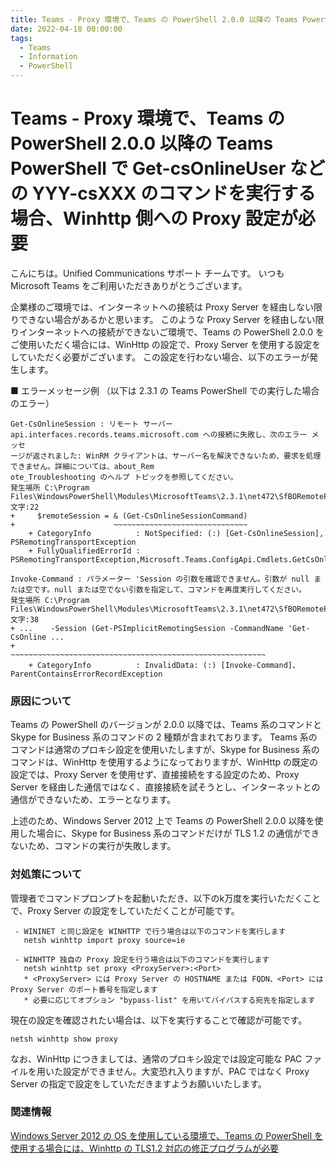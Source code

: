 ```yaml
---
title: Teams - Proxy 環境で、Teams の PowerShell 2.0.0 以降の Teams PowerShell で Get-csOnlineUser などの YYY-csXXX のコマンドを実行する場合、Winhttp 側への Proxy 設定が必要
date: 2022-04-18 00:00:00
tags:
  - Teams
  - Information
  - PowerShell
---
```


# Teams - Proxy 環境で、Teams の PowerShell 2.0.0 以降の Teams PowerShell で Get-csOnlineUser などの YYY-csXXX のコマンドを実行する場合、Winhttp 側への Proxy 設定が必要

こんにちは。Unified Communications サポート チームです。
いつも Microsoft Teams をご利用いただきありがとうございます。

企業様のご環境では、インターネットへの接続は Proxy Server を経由しない限りできない場合があるかと思います。
このような Proxy Server を経由しない限りインターネットへの接続ができないご環境で、Teams の PowerShell 2.0.0 をご使用いただく場合には、WinHttp の設定で、Proxy Server を使用する設定をしていただく必要がございます。
この設定を行わない場合、以下のエラーが発生します。


■ エラーメッセージ例 （以下は 2.3.1 の Teams PowerShell での実行した場合のエラー）
```
Get-CsOnlineSession : リモート サーバー api.interfaces.records.teams.microsoft.com への接続に失敗し、次のエラー メッセ 
ージが返されました: WinRM クライアントは、サーバー名を解決できないため、要求を処理できません。詳細については、about_Rem
ote_Troubleshooting のヘルプ トピックを参照してください。
発生場所 C:\Program Files\WindowsPowerShell\Modules\MicrosoftTeams\2.3.1\net472\SfBORemotePowerShellModule.psm1:63 文字:22
+     $remoteSession = & (Get-CsOnlineSessionCommand)
+                      ~~~~~~~~~~~~~~~~~~~~~~~~~~~~~~
    + CategoryInfo          : NotSpecified: (:) [Get-CsOnlineSession], PSRemotingTransportException
    + FullyQualifiedErrorId : PSRemotingTransportException,Microsoft.Teams.ConfigApi.Cmdlets.GetCsOnlineSession

Invoke-Command : パラメーター 'Session の引数を確認できません。引数が null または空です。null または空でない引数を指定して、コマンドを再度実行してください。
発生場所 C:\Program Files\WindowsPowerShell\Modules\MicrosoftTeams\2.3.1\net472\SfBORemotePowerShellModule.psm1:9490 文字:38
+ ...    -Session (Get-PSImplicitRemotingSession -CommandName 'Get-CsOnline ...
+                 ~~~~~~~~~~~~~~~~~~~~~~~~~~~~~~~~~~~~~~~~~~~~~~~~~~~~~~~~~
    + CategoryInfo          : InvalidData: (:) [Invoke-Command]、ParentContainsErrorRecordException
```

### 原因について
Teams の PowerShell のバージョンが 2.0.0 以降では、Teams 系のコマンドと Skype for Business 系のコマンドの 2 種類が含まれております。
Teams 系のコマンドは通常のプロキシ設定を使用いたしますが、Skype for Business 系のコマンドは、WinHttp を使用するようになっておりますが、WinHttp の既定の設定では、Proxy Server を使用せず、直接接続をする設定のため、Proxy Server を経由した通信ではなく、直接接続を試そうとし、インターネットとの通信ができないため、エラーとなります。

上述のため、Windows Server 2012 上で Teams の PowerShell 2.0.0 以降を使用した場合に、Skype for Business 系のコマンドだけが TLS 1.2 の通信ができないため、コマンドの実行が失敗します。

### 対処策について
管理者でコマンドプロンプトを起動いただき、以下のk万度を実行いただくことで、Proxy Server の設定をしていただくことが可能です。
```
 - WININET と同じ設定を WINHTTP で行う場合は以下のコマンドを実行します
   netsh winhttp import proxy source=ie

 - WINHTTP 独自の Proxy 設定を行う場合は以下のコマンドを実行します
   netsh winhttp set proxy <ProxyServer>:<Port>
   * <ProxyServer> には Proxy Server の HOSTNAME または FQDN、<Port> には Proxy Server のポート番号を指定します
   * 必要に応じてオプション "bypass-list" を用いてバイパスする宛先を指定します
```
現在の設定を確認されたい場合は、以下を実行することで確認が可能です。
```
netsh winhttp show proxy
```

なお、WinHttp につきましては、通常のプロキシ設定では設定可能な PAC ファイルを用いた設定ができません。大変恐れ入りますが、PAC ではなく Proxy Server の指定で設定をしていただきますようお願いいたします。


### 関連情報
[Windows Server 2012 の OS を使用している環境で、Teams の PowerShell を使用する場合には、Winhttp の TLS1.2 対応の修正プログラムが必要](https://jpucsupport.github.io/blog/teams/Teams%20-%20Windows%20Server%202012%20%E3%81%AE%20OS%20%E3%82%92%E4%BD%BF%E7%94%A8%E3%81%97%E3%81%A6%E3%81%84%E3%82%8B%E7%92%B0%E5%A2%83%E3%81%A7%20Teams%20%E3%81%AE%20Powershell%20%E3%82%92%E4%BD%BF%E7%94%A8%E3%81%99%E3%82%8B%E5%A0%B4%E5%90%88/)